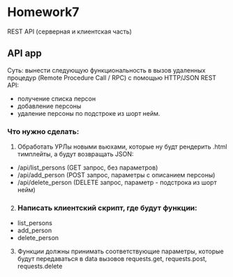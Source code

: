 # Homework7
REST API (серверная и клиентская часть)
## API app
Суть: вынести следующую функциональность в вызов удаленных процедур (Remote Procedure Call / RPC) с помощью HTTP/JSON REST API:
- получение списка персон
- добавление персоны
- удаление персоны по подстроке из шорт нейм.
### Что нужно сделать:
1.  Обработать УРЛы новыми вьюхами, которые ну будт рендерить .html тимплейты, а будут возвращать JSON:
- /api/list_persons (GET запрос, без параметров)
- /api/add_person (POST запрос, параметры с описанием персоны)
- /api/delete_person (DELETE запрос, параметр - подстрока из шорт нейм)
2.  ### Написать клиентский скрипт, где будут функции:
- list_persons
- add_person
- delete_person
3.  Функции должны принимать соответствующие параметры, которые будут передаваться в data вызовов requests.get, requests.post, requests.delete
